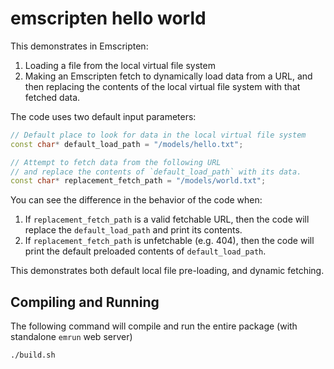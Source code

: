 # emscripten hello world

This demonstrates in Emscripten:

1. Loading a file from the local virtual file system
2. Making an Emscripten fetch to dynamically load data from a URL,
   and then replacing the contents of the local virtual file system
   with that fetched data.

The code uses two default input parameters:

```cpp
// Default place to look for data in the local virtual file system
const char* default_load_path = "/models/hello.txt";

// Attempt to fetch data from the following URL
// and replace the contents of `default_load_path` with its data.
const char* replacement_fetch_path = "/models/world.txt";
```

You can see the difference in the behavior of the code when:

1. If `replacement_fetch_path` is a valid fetchable URL, then the code will
   replace the `default_load_path` and print its contents.
2. If `replacement_fetch_path` is unfetchable (e.g. 404), then the code will
   print the default preloaded contents of `default_load_path`.

This demonstrates both default local file pre-loading, and dynamic fetching.


## Compiling and Running

The following command will compile and run the entire package
(with standalone `emrun` web server)

```bash
./build.sh
```
